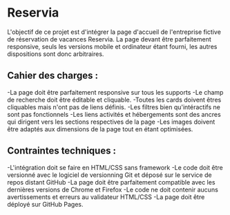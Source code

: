 # Reservia

L'objectif de ce projet est d'intégrer la page d'accueil de l'entreprise fictive de réservation de vacances Reservia. La page devant être parfaitement responsive, 
seuls les versions mobile et ordinateur étant fourni, les autres dispositions sont donc arbitraires.

## Cahier des charges :
-La page doit être parfaitement responsive sur tous les supports
-Le champ de recherche doit être éditable et cliquable. 
-Toutes les cards doivent êtres cliquables mais n'ont pas de liens définis. 
-Les filtres bien qu'intéractifs ne sont pas fonctionnels 
-Les liens activités et hébergements sont des ancres qui dirigent vers les sections respectives de la page
-Les images doivent être adaptés aux dimensions de la page tout en étant optimisées.


## Contraintes techniques : 
-L'intégration doit se faire en HTML/CSS sans framework
-Le code doit être versionné avec le logiciel de versionning Git et déposé sur le service de repos distant GitHub 
-La page doit être parfaitement compatible avec les dernières versions de Chrome et Firefox
-Le code ne doit contenir aucuns avertissements et erreurs au validateur HTML/CSS
-La page doit être déployé sur GitHub Pages. 

